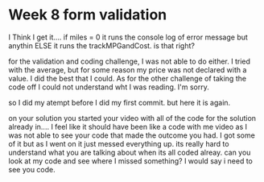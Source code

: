 # Week 8 form validation

I Think I get it.... if miles = 0 it runs the console log of error message but anythin  ELSE  it runs the trackMPGandCost. is that right?

for the validation and coding challenge, I was not able to do either. I tried with the average, but for some reason my price was not declared with a value. I did the best that I could. 
As for the other challenge of taking the code off I could not understand wht I was reading. I'm sorry.

so I did my atempt before I did my first commit. but here it is again. 

on your solution you started your video with all of the code for the solution already in.... I feel like it should have been like a code with me video as I was not able to see your code that made the outcome you had. I got some of it but as I went on it just messed everything up. its really hard to understand what you are talking about when its all coded alreay. can you look at my code and see where I missed something? I would say i need to see you code. 